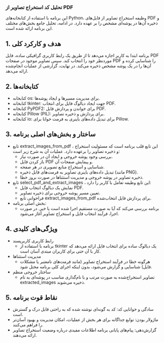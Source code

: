 ### تحلیل کد استخراج تصاویر از PDF
این برنامه با استفاده از کتابخانه‌های Python، وظیفه استخراج تصاویر از فایل‌های PDF و ذخیره آن‌ها در پوشه‌ای مشخص را بر عهده دارد. در ادامه، تحلیل جامع بخش‌های مختلف این برنامه ارائه شده است.

## 1. هدف و کارکرد کلی
برنامه ابتدا به کاربر اجازه می‌دهد تا از طریق یک رابط کاربری گرافیکی ساده، فایل PDF موردنظر خود را انتخاب کند. سپس تصاویر موجود در صفحات PDF را شناسایی کرده و آن‌ها را در یک پوشه مشخص ذخیره می‌کند. در نهایت، گزارشی از عملیات انجام‌شده ارائه می‌دهد.

## 2. کتابخانه‌ها
- کتابخانه os: برای مدیریت مسیرها و ایجاد پوشه‌ها.
- کتابخانه tkinter: جهت ایجاد دیالوگ فایل برای انتخاب PDF.
- کتابخانه PyPDF2: برای خواندن و پردازش فایل PDF.
- کتابخانه Pillow (PIL): برای پردازش و ذخیره تصاویر.
- کتابخانه io: برای تبدیل داده‌های باینری به فرمت خوانا برای Pillow.

## 3. ساختار و بخش‌های اصلی برنامه
-  تابع extract_images_from_pdf ، این تابع قلب برنامه است که مسئولیت استخراج و ذخیره تصاویر را برعهده دارد. عملیات آن به شرح زیر است:
    - بررسی وجود پوشه خروجی و ایجاد آن در صورت نیاز.
    - باز کردن فایل PDF و پیمایش صفحات آن.
    - شناسایی و استخراج منابع تصویری در هر صفحه.
    - تبدیل داده‌های باینری تصاویر به فرمت‌های قابل ذخیره (مانند PNG).
    - ذخیره تصاویر در پوشه خروجی و مدیریت استثناها در صورت بروز خطا.
-  تابع select_pdf_and_extract_images ، این تابع وظیفه تعامل با کاربر را دارد:
   - نمایش یک دیالوگ انتخاب فایل PDF.
   - تعیین مسیر پوشه خروجی برای ذخیره تصاویر.
   - فراخوانی تابع extract_images_from_pdf برای پردازش فایل انتخاب‌شده.
-  بخش اصلی برنامه:
   - برنامه بررسی می‌کند که آیا به صورت مستقیم اجرا شده است یا خیر. در صورت اجرا، فرآیند انتخاب فایل و استخراج تصاویر آغاز می‌شود.
 
## 4. ویژگی‌های کلیدی
- رابط کاربری کاربرپسند
    - برنامه با استفاده از tkinter یک دیالوگ ساده برای انتخاب فایل ارائه می‌دهد که کار با آن حتی برای کاربران مبتدی آسان است.
- مدیریت استثناها
    - هرگونه خطا در فرآیند استخراج تصاویر (مانند فرمت‌های نامعتبر یا مشکلات فایل) شناسایی و گزارش می‌شود، بدون اینکه اجرای کلی برنامه مختل شود.
- ساختار خروجی منظم
    - تصاویر استخراج‌شده به صورت مرتب و با نام‌گذاری مناسب در پوشه‌ای به نام extracted_images ذخیره می‌شوند.

## 5. نقاط قوت برنامه
- سادگی و خوانایی کد: کد به گونه‌ای نوشته شده که به راحتی قابل درک و گسترش است.
- ماژولار بودن: توابع جداگانه برای هر بخش از عملیات، امکان مدیریت و بهبود آسان‌تر را فراهم می‌کنند.
- گزارش‌دهی: پیام‌های پایانی برنامه اطلاعات مفیدی درباره وضعیت استخراج تصاویر ارائه می‌دهند.

## 



